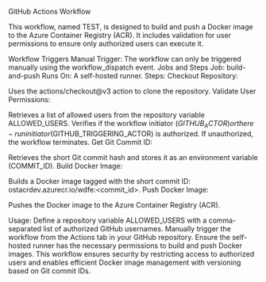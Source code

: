 GitHub Actions Workflow

This workflow, named TEST, is designed to build and push a Docker image to the Azure Container Registry (ACR). It includes validation for user permissions to ensure only authorized users can execute it.

Workflow Triggers
Manual Trigger: The workflow can only be triggered manually using the workflow_dispatch event.
Jobs and Steps
Job: build-and-push
Runs On: A self-hosted runner.
Steps:
Checkout Repository:

Uses the actions/checkout@v3 action to clone the repository.
Validate User Permissions:

Retrieves a list of allowed users from the repository variable ALLOWED_USERS.
Verifies if the workflow initiator ($GITHUB_ACTOR) or the re-run initiator ($GITHUB_TRIGGERING_ACTOR) is authorized.
If unauthorized, the workflow terminates.
Get Git Commit ID:

Retrieves the short Git commit hash and stores it as an environment variable (COMMIT_ID).
Build Docker Image:

Builds a Docker image tagged with the short commit ID:
ostacrdev.azurecr.io/wdfe:<commit_id>.
Push Docker Image:

Pushes the Docker image to the Azure Container Registry (ACR).

Usage:
Define a repository variable ALLOWED_USERS with a comma-separated list of authorized GitHub usernames.
Manually trigger the workflow from the Actions tab in your GitHub repository.
Ensure the self-hosted runner has the necessary permissions to build and push Docker images.
This workflow ensures security by restricting access to authorized users and enables efficient Docker image management with versioning based on Git commit IDs.
